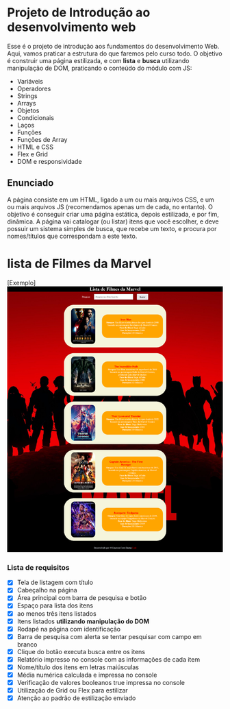 # Projeto de Introdução ao desenvolvimento web

Esse é o projeto de introdução aos fundamentos do desenvolvimento Web. Aqui, vamos praticar a estrutura do que faremos pelo curso todo. O objetivo é construir uma página estilizada, e com **lista** e **busca** utilizando manipulação de DOM, praticando o conteúdo do módulo com JS:

- Variáveis
- Operadores
- Strings
- Arrays
- Objetos
- Condicionais
- Laços
- Funções
- Funções de Array
- HTML e CSS
- Flex e Grid
- DOM e responsividade

## Enunciado

A página consiste em um HTML, ligado a um ou mais arquivos CSS, e um ou mais arquivos JS (recomendamos apenas um de cada, no entanto). O objetivo é conseguir criar uma página estática, depois estilizada, e por fim, dinâmica. A página vai catalogar (ou listar) itens que você escolher, e deve possuir um sistema simples de busca, que recebe um texto, e procura por nomes/títulos que correspondam a este texto.

# lista de Filmes da Marvel 

[Exemplo]
<img src="./img/Lista%20de%20Filmes%20da%20Marvel.png" alt="pagina"/>

 


### Lista de requisitos

- [x]  Tela de listagem com título
- [x]  Cabeçalho na página
- [x]  Área principal com barra de pesquisa e botão
- [x]  Espaço para lista dos itens
- [x]  ao menos três itens listados
- [x]  Itens listados **utilizando manipulação do DOM**
- [x]  Rodapé na página com identificação
- [x]  Barra de pesquisa com alerta se tentar pesquisar com campo em branco
- [x]  Clique do botão executa busca entre os itens
- [x]  Relatório impresso no console com as informações de cada item
- [x]  Nome/título dos itens em letras maiúsculas
- [x]  Média numérica calculada e impressa no console
- [x]  Verificação de valores booleanos true impressa no console
- [x]  Utilização de Grid ou Flex para estilizar
- [x]  Atenção ao padrão de estilização enviado